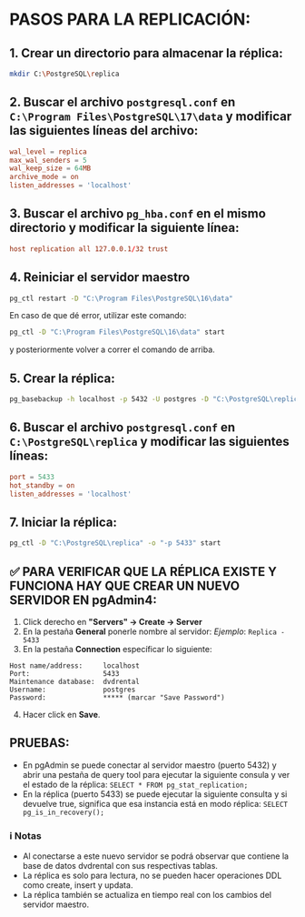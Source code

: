 # PASOS PARA LA REPLICACIÓN:

## 1. Crear un directorio para almacenar la réplica:
```bash
mkdir C:\PostgreSQL\replica
```

## 2. Buscar el archivo `postgresql.conf` en `C:\Program Files\PostgreSQL\17\data` y modificar las siguientes líneas del archivo:
```conf
wal_level = replica
max_wal_senders = 5
wal_keep_size = 64MB
archive_mode = on
listen_addresses = 'localhost'
```

## 3. Buscar el archivo `pg_hba.conf` en el mismo directorio y modificar la siguiente línea:
```conf
host replication all 127.0.0.1/32 trust
```

## 4. Reiniciar el servidor maestro
```bash
pg_ctl restart -D "C:\Program Files\PostgreSQL\16\data"
```
En caso de que dé error, utilizar este comando:
```bash
pg_ctl -D "C:\Program Files\PostgreSQL\16\data" start
```
y posteriormente volver a correr el comando de arriba.

## 5. Crear la réplica:
```bash
pg_basebackup -h localhost -p 5432 -U postgres -D "C:\PostgreSQL\replica" -Fp -Xs -P -R
```

## 6. Buscar el archivo `postgresql.conf` en `C:\PostgreSQL\replica` y modificar las siguientes líneas:
```conf
port = 5433
hot_standby = on
listen_addresses = 'localhost'
```

## 7. Iniciar la réplica:
```bash
pg_ctl -D "C:\PostgreSQL\replica" -o "-p 5433" start
```

## ✅ PARA VERIFICAR QUE LA RÉPLICA EXISTE Y FUNCIONA HAY QUE CREAR UN NUEVO SERVIDOR EN pgAdmin4:
1. Click derecho en **"Servers" -> Create -> Server**
2. En la pestaña **General** ponerle nombre al servidor: _Ejemplo_: `Replica - 5433`
3. En la pestaña **Connection** específicar lo siguiente:
```
Host name/address:     localhost  
Port:                  5433  
Maintenance database:  dvdrental  
Username:              postgres  
Password:              ***** (marcar "Save Password")  
```
4. Hacer click en **Save**.

## PRUEBAS:
- En pgAdmin se puede conectar al servidor maestro (puerto 5432) y abrir una pestaña de query tool para ejecutar la siguiente consula y ver el estado de la réplica: `SELECT * FROM pg_stat_replication;`
- En la réplica (puerto 5433) se puede ejecutar la siguiente consulta y si devuelve true, significa que esa instancia está en modo réplica: `SELECT pg_is_in_recovery();
`

### ℹ️ Notas
- Al conectarse a este nuevo servidor se podrá observar que contiene la base de datos dvdrental con sus respectivas tablas.
- La réplica es solo para lectura, no se pueden hacer operaciones DDL como create, insert y updata.
- La réplica también se actualiza en tiempo real con los cambios del servidor maestro.
